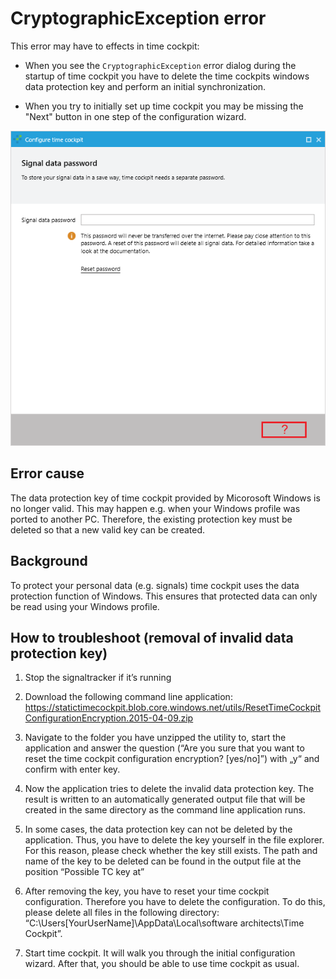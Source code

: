# CryptographicException error

This error may have to effects in time cockpit:

* When you see the ```CryptographicException``` error dialog during the startup of time cockpit you have to delete the time cockpits windows data protection key and perform an initial synchronization. 

* When you try to initially set up time cockpit you may be missing the "Next" button in one step of the configuration wizard.

![Next Button Missing](images/next-button-missing-en.png "Next Button Missing")

## Error cause
The data protection key of time cockpit provided by Micorosoft Windows is no longer valid. This may happen e.g. when your Windows profile was ported to another PC. Therefore, the existing protection key must be deleted so that a new valid key can be created.

## Background
To protect your personal data (e.g. signals) time cockpit uses the data protection function of Windows. This ensures that protected data can only be read using your Windows profile.

## How to troubleshoot (removal of invalid data protection key)
1. Stop the signaltracker if it’s running

1. Download the following command line application:
https://statictimecockpit.blob.core.windows.net/utils/ResetTimeCockpitConfigurationEncryption.2015-04-09.zip

1. Navigate to the folder you have unzipped the utility to, start the application and answer the question (“Are you sure that you want to reset the time cockpit configuration encryption? [yes/no]”) with „y“ and confirm with enter key.

1. Now the application tries to delete the invalid data protection key. The result is written to an automatically generated output file that will be created in the same directory as the command line application runs.

1. In some cases, the data protection key can not be deleted by the application. Thus, you have to delete the key yourself in the file explorer. For this reason, please check whether the key still exists. The path and name of the key to be deleted can be found in the output file at the position “Possible TC key at”

1. After removing the key, you have to reset your time cockpit configuration. Therefore you have to delete the configuration. To do this, please delete all files in the following directory: “C:\Users[YourUserName]\AppData\Local\software architects\Time Cockpit”.

1. Start time cockpit. It will walk you through the initial configuration wizard. After that, you should be able to use time cockpit as usual.
